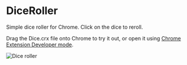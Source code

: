 # DiceRoller
Simple dice roller for Chrome. Click on the dice to reroll.

Drag the Dice.crx file onto Chrome to try it out, or open it using [Chrome Extension Developer mode](https://developer.chrome.com/extensions/faq#faq-dev-01).

![Dice roller](http://i.imgur.com/xdFtOmB.gif)
